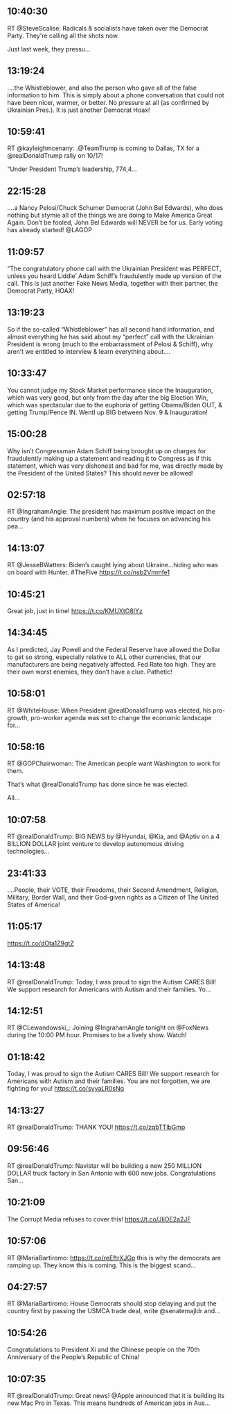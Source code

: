 ## 10:40:30
RT @SteveScalise: Radicals &amp; socialists have taken over the Democrat Party. They're calling all the shots now.

Just last week, they pressu…
## 13:19:24
....the Whistleblower, and also the person who gave all of the false information to him. This is simply about a phone conversation that could not have been nicer, warmer, or better. No pressure at all (as confirmed by  Ukrainian Pres.). It is just another Democrat Hoax!
## 10:59:41
RT @kayleighmcenany: .@TeamTrump is coming to Dallas, TX for a @realDonaldTrump rally on 10/17!

“Under President Trump’s leadership, 774,4…
## 22:15:28
....a Nancy Pelosi/Chuck Schumer Democrat (John Bel Edwards), who does nothing but stymie all of the things we are doing to Make America Great Again. Don’t be fooled, John Bel Edwards will NEVER be for us. Early voting has already started! @LAGOP
## 11:09:57
“The congratulatory phone call with the Ukrainian President was PERFECT, unless you heard Liddle’ Adam Schiff’s fraudulently made up version of the call. This is just another Fake News Media, together with their partner, the Democrat Party, HOAX!
## 13:19:23
So if the so-called “Whistleblower” has all second hand information, and almost everything he has said about my “perfect” call with the Ukrainian President is wrong (much to the embarrassment of Pelosi &amp; Schiff), why aren’t we entitled to interview &amp; learn everything about....
## 10:33:47
You cannot judge my Stock Market performance since the Inauguration, which was very good, but only from the day after the big Election Win, which was spectacular due to the euphoria of getting Obama/Biden OUT, &amp; getting Trump/Pence IN. WentI up BIG between Nov. 9 &amp; Inauguration!
## 15:00:28
Why isn’t Congressman Adam Schiff being brought up on charges for fraudulently making up a statement and reading it to Congress as if this statement, which was very dishonest and bad for me, was directly made by the President of the United States? This should never be allowed!
## 02:57:18
RT @IngrahamAngle: The president has maximum positive impact on the country (and his approval numbers) when he focuses on advancing his pea…
## 14:13:07
RT @JesseBWatters: Biden’s caught lying about Ukraine...hiding who was on board with Hunter. #TheFive https://t.co/nsb2Vmmfe1
## 10:45:21
Great job, just in time! https://t.co/KMUXtO8IYz
## 14:34:45
As I predicted, Jay Powell and the Federal Reserve have allowed the Dollar to get so strong, especially relative to ALL other currencies, that our manufacturers are being negatively affected. Fed Rate too high. They are their own worst enemies, they don’t have a clue. Pathetic!
## 10:58:01
RT @WhiteHouse: When President @realDonaldTrump was elected, his pro-growth, pro-worker agenda was set to change the economic landscape for…
## 10:58:16
RT @GOPChairwoman: The American people want Washington to work for them.

That’s what @realDonaldTrump has done since he was elected.

All…
## 10:07:58
RT @realDonaldTrump: BIG NEWS by @Hyundai, @Kia, and @Aptiv on a 4 BILLION DOLLAR joint venture to develop autonomous driving technologies…
## 23:41:33
....People, their VOTE, their Freedoms, their Second Amendment, Religion, Military, Border Wall, and their God-given rights as a Citizen of The United States of America!
## 11:05:17
https://t.co/dOta1Z9gtZ
## 14:13:48
RT @realDonaldTrump: Today, I was proud to sign the Autism CARES Bill! We support research for Americans with Autism and their families. Yo…
## 14:12:51
RT @CLewandowski_: Joining @IngrahamAngle tonight on @FoxNews during the 10:00 PM hour.  Promises to be a lively show.  Watch!
## 01:18:42
Today, I was proud to sign the Autism CARES Bill! We support research for Americans with Autism and their families. You are not forgotten, we are fighting for you! https://t.co/syyaLR0sNq
## 14:13:27
RT @realDonaldTrump: THANK YOU! https://t.co/zqbTTlbGmp
## 09:56:46
RT @realDonaldTrump: Navistar will be building a new 250 MILLION DOLLAR truck factory in San Antonio with 600 new jobs. Congratulations San…
## 10:21:09
The Corrupt Media refuses to cover this! https://t.co/JIiOE2a2JF
## 10:57:06
RT @MariaBartiromo: https://t.co/reEftrXJGp this is why the democrats are ramping up.  They know this is coming.  This is the biggest scand…
## 04:27:57
RT @MariaBartiromo: House Democrats should stop delaying and put the country first by passing the USMCA trade deal, write @senatemajldr and…
## 10:54:26
Congratulations to President Xi and the Chinese people on the 70th Anniversary of the People’s Republic of China!
## 10:07:35
RT @realDonaldTrump: Great news! @Apple announced that it is building its new Mac Pro in Texas. This means hundreds of American jobs in Aus…
